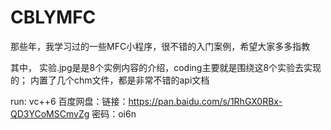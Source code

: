 # CBLYMFC
那些年，我学习过的一些MFC小程序，很不错的入门案例，希望大家多多指教

其中，
实验.jpg是是8个实例内容的介绍，coding主要就是围绕这8个实验去实现的；
内置了几个chm文件，都是非常不错的api文档

run: vc++6 百度网盘：链接：https://pan.baidu.com/s/1RhGX0RBx-QD3YCoMSCmvZg 密码：oi6n

